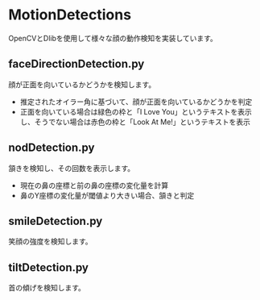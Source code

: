 # MotionDetections
OpenCVとDlibを使用して様々な顔の動作検知を実装しています。

## faceDirectionDetection.py
顔が正面を向いているかどうかを検知します。
- 推定されたオイラー角に基づいて、顔が正面を向いているかどうかを判定
- 正面を向いている場合は緑色の枠と「I Love You」というテキストを表示し、そうでない場合は赤色の枠と「Look At Me!」というテキストを表示

## nodDetection.py
頷きを検知し、その回数を表示します。
- 現在の鼻の座標と前の鼻の座標の変化量を計算
- 鼻のY座標の変化量が閾値より大きい場合、頷きと判定

## smileDetection.py
笑顔の強度を検知します。

## tiltDetection.py
首の傾げを検知します。
